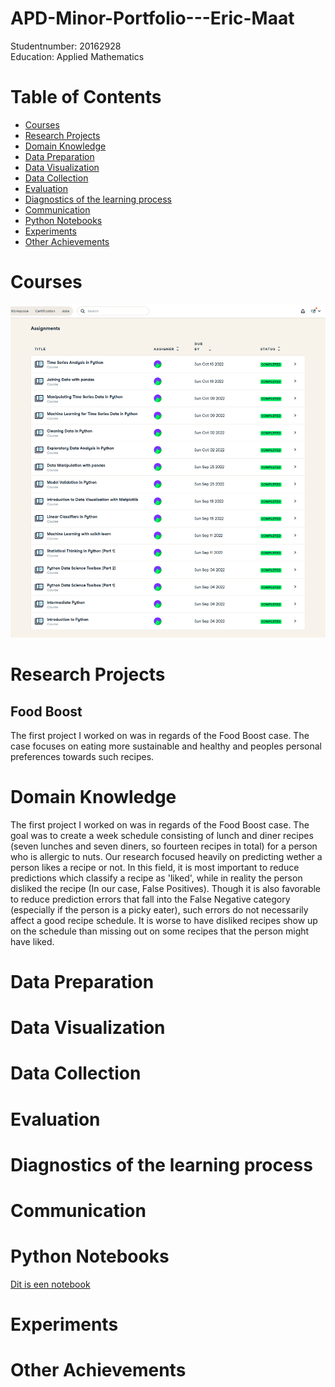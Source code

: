 # APD-Minor-Portfolio---Eric-Maat  
Studentnumber: 20162928  
Education: Applied Mathematics  
# <a id="table-of-contents"></a>Table of Contents <!-- omit in toc --> 
- [Courses](#Courses)
- [Research Projects](#Research-Projects)
- [Domain Knowledge](#Domain-Knowledge)
- [Data Preparation](#Data-Preparation)
- [Data Visualization](#Data-Visualization)
- [Data Collection](#Data-Collection)
- [Evaluation](#Evaluation)
- [Diagnostics of the learning process](#Diagnostics-of-the-learning-process)
- [Communication](#Communication)
- [Python Notebooks](#Python-Notebooks)
- [Experiments](#Experiments)
- [Other Achievements](#Other-Achievements)

# Courses

![This is a alt text.](/Images/DatacampEric.png "This is a sample image.")

# Research Projects
## Food Boost
The first project I worked on was in regards of the Food Boost case. The case focuses on eating more sustainable and healthy and peoples personal preferences towards such recipes.

# Domain Knowledge

The first project I worked on was in regards of the Food Boost case. The goal was to create a week schedule consisting of lunch and diner recipes (seven lunches and seven diners, so fourteen recipes in total) for a person who is allergic to nuts. Our research focused heavily on predicting wether a person likes a recipe or not. In this field, it is most important to reduce predictions which classify a recipe as 'liked', while in reality the person disliked the recipe (In our case, False Positives). Though it is also favorable to reduce prediction errors that fall into the False Negative category (especially if the person is a picky eater), such errors do not necessarily affect a good recipe schedule. It is worse to have disliked recipes show up on the schedule than missing out on some recipes that the person might have liked.  



# Data Preparation
# Data Visualization
# Data Collection
# Evaluation
# Diagnostics of the learning process
# Communication
# Python Notebooks

[Dit is een notebook](/Python%20Notebooks/Score%20Functie%20Ding.ipynb)

# Experiments
# Other Achievements
